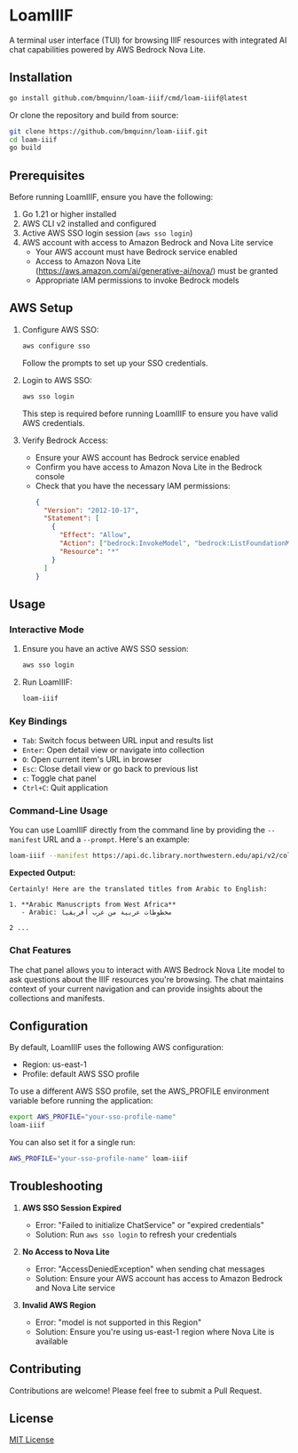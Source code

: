 # LoamIIIF

A terminal user interface (TUI) for browsing IIIF resources with integrated AI chat capabilities powered by AWS Bedrock Nova Lite.

## Installation

```bash
go install github.com/bmquinn/loam-iiif/cmd/loam-iiif@latest
```

Or clone the repository and build from source:

```bash
git clone https://github.com/bmquinn/loam-iiif.git
cd loam-iiif
go build
```

## Prerequisites

Before running LoamIIIF, ensure you have the following:

1. Go 1.21 or higher installed
2. AWS CLI v2 installed and configured
3. Active AWS SSO login session (`aws sso login`)
4. AWS account with access to Amazon Bedrock and Nova Lite service
   - Your AWS account must have Bedrock service enabled
   - Access to Amazon Nova Lite (https://aws.amazon.com/ai/generative-ai/nova/) must be granted
   - Appropriate IAM permissions to invoke Bedrock models

## AWS Setup

1. Configure AWS SSO:

   ```bash
   aws configure sso
   ```

   Follow the prompts to set up your SSO credentials.

2. Login to AWS SSO:

   ```bash
   aws sso login
   ```

   This step is required before running LoamIIIF to ensure you have valid AWS credentials.

3. Verify Bedrock Access:
   - Ensure your AWS account has Bedrock service enabled
   - Confirm you have access to Amazon Nova Lite in the Bedrock console
   - Check that you have the necessary IAM permissions:
     ```json
     {
       "Version": "2012-10-17",
       "Statement": [
         {
           "Effect": "Allow",
           "Action": ["bedrock:InvokeModel", "bedrock:ListFoundationModels"],
           "Resource": "*"
         }
       ]
     }
     ```

## Usage

### Interactive Mode

1. Ensure you have an active AWS SSO session:

   ```bash
   aws sso login
   ```

2. Run LoamIIIF:
   ```bash
   loam-iiif
   ```

### Key Bindings

- `Tab`: Switch focus between URL input and results list
- `Enter`: Open detail view or navigate into collection
- `O`: Open current item's URL in browser
- `Esc`: Close detail view or go back to previous list
- `c`: Toggle chat panel
- `Ctrl+C`: Quit application

### Command-Line Usage

You can use LoamIIIF directly from the command line by providing the `--manifest` URL and a `--prompt`. Here's an example:

```bash
loam-iiif --manifest https://api.dc.library.northwestern.edu/api/v2/collections/59ec43f9-a96c-4314-9b44-9923790b371c\?as\=iiif --prompt "Can you translate these titles into English?"
```

**Expected Output:**

```
Certainly! Here are the translated titles from Arabic to English:

1. **Arabic Manuscripts from West Africa**
   - Arabic: مخطوطات عربية من غرب أفريقيا

2 ...
```

### Chat Features

The chat panel allows you to interact with AWS Bedrock Nova Lite model to ask questions about the IIIF resources you're browsing. The chat maintains context of your current navigation and can provide insights about the collections and manifests.

## Configuration

By default, LoamIIIF uses the following AWS configuration:

- Region: us-east-1
- Profile: default AWS SSO profile

To use a different AWS SSO profile, set the AWS_PROFILE environment variable before running the application:

```bash
export AWS_PROFILE="your-sso-profile-name"
loam-iiif
```

You can also set it for a single run:

```bash
AWS_PROFILE="your-sso-profile-name" loam-iiif
```

## Troubleshooting

1. **AWS SSO Session Expired**

   - Error: "Failed to initialize ChatService" or "expired credentials"
   - Solution: Run `aws sso login` to refresh your credentials

2. **No Access to Nova Lite**

   - Error: "AccessDeniedException" when sending chat messages
   - Solution: Ensure your AWS account has access to Amazon Bedrock and Nova Lite service

3. **Invalid AWS Region**
   - Error: "model is not supported in this Region"
   - Solution: Ensure you're using us-east-1 region where Nova Lite is available

## Contributing

Contributions are welcome! Please feel free to submit a Pull Request.

## License

[MIT License](LICENSE)
